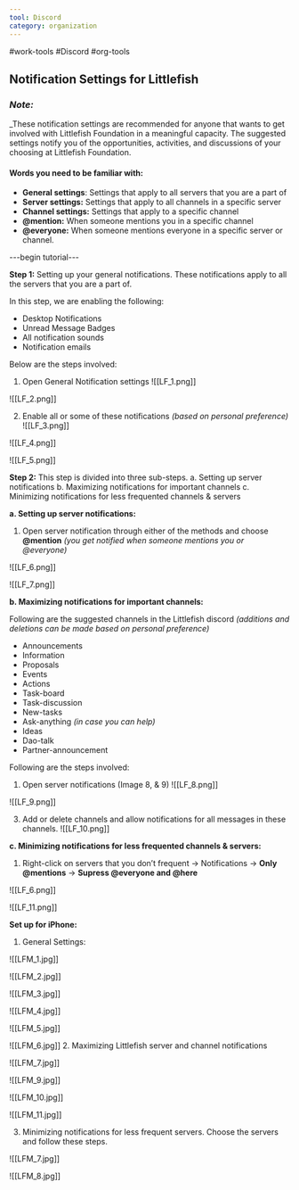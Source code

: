 ```yaml
---
tool: Discord
category: organization
---
```

#work-tools #Discord #org-tools

## Notification Settings for Littlefish 

### _Note:_ 
_These notification settings are recommended for anyone that wants to get involved with Littlefish Foundation in a meaningful capacity. The suggested settings notify you of the opportunities, activities, and discussions of your choosing at Littlefish Foundation.

#### Words you need to be familiar with:
* **General settings**: Settings that apply to all servers that you are a part of
* **Server settings:** Settings that apply to all channels in a specific server
* **Channel settings:** Settings that apply to a specific channel
* **@mention:** When someone mentions you in a specific channel
* **@everyone:** When someone mentions everyone in a specific server or channel.

---begin tutorial---

**Step 1:**
Setting up your general notifications. 
These notifications apply to all the servers that you are a part of.

In this step, we are enabling the following:
* Desktop Notifications
* Unread Message Badges
* All notification sounds
* Notification emails

Below are the steps involved:
1. Open General Notification settings
![[LF_1.png]]

![[LF_2.png]]

2. Enable all or some of these notifications _(based on personal preference)_
![[LF_3.png]]

![[LF_4.png]]

![[LF_5.png]]


**Step 2:**
This step is divided into three sub-steps.
a. Setting up server notifications
b. Maximizing notifications for important channels
c. Minimizing notifications for less frequented channels & servers

**a. Setting up server notifications:**
1. Open server notification through either of the methods and choose **@mention** _(you get notified when someone mentions you or @everyone)_

![[LF_6.png]]

![[LF_7.png]]


**b. Maximizing notifications for important channels:**

Following are the suggested channels in the Littlefish discord _(additions and deletions can be made based on personal preference)_
* Announcements
* Information
* Proposals
* Events
* Actions
* Task-board
* Task-discussion
* New-tasks
* Ask-anything _(in case you can help)_
* Ideas
* Dao-talk
* Partner-announcement

Following are the steps involved:
1. Open server notifications (Image 8, & 9)
![[LF_8.png]]

![[LF_9.png]]


3. Add or delete channels and allow notifications for all messages in these channels.
![[LF_10.png]]


**c. Minimizing notifications for less frequented channels & servers:**
1. Right-click on servers that you don’t frequent → Notifications → **Only @mentions** → **Supress @everyone and @here**

![[LF_6.png]]

![[LF_11.png]]


**Set up for iPhone:**
1. General Settings:

![[LFM_1.jpg]]

![[LFM_2.jpg]]

![[LFM_3.jpg]]

![[LFM_4.jpg]]

![[LFM_5.jpg]]

![[LFM_6.jpg]]
2. Maximizing Littlefish server and channel notifications

![[LFM_7.jpg]]


![[LFM_9.jpg]]


![[LFM_10.jpg]]

![[LFM_11.jpg]]



3. Minimizing notifications for less frequent servers. 
Choose the servers and follow these steps.

![[LFM_7.jpg]]

![[LFM_8.jpg]] 